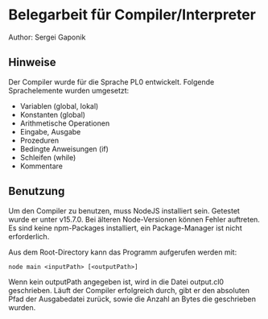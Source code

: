 # Belegarbeit für Compiler/Interpreter #
Author: Sergei Gaponik

## Hinweise ##
Der Compiler wurde für die Sprache PL0 entwickelt. Folgende Sprachelemente wurden umgesetzt:
- Variablen (global, lokal)
- Konstanten (global)
- Arithmetische Operationen
- Eingabe, Ausgabe
- Prozeduren
- Bedingte Anweisungen (if)
- Schleifen (while)
- Kommentare

## Benutzung ##
Um den Compiler zu benutzen, muss NodeJS installiert sein. Getestet wurde er unter v15.7.0. Bei älteren Node-Versionen können Fehler auftreten. Es sind keine npm-Packages installiert, ein Package-Manager ist nicht erforderlich.

Aus dem Root-Directory kann das Programm aufgerufen werden mit:

`node main <inputPath> [<outputPath>]`

Wenn kein outputPath angegeben ist, wird in die Datei output.cl0 geschrieben. Läuft der Compiler erfolgreich durch, gibt er den absoluten Pfad der Ausgabedatei zurück, sowie die Anzahl an Bytes die geschrieben wurden.
